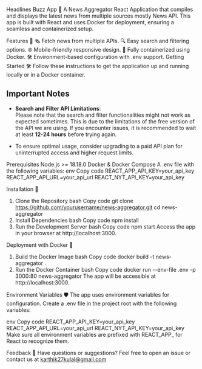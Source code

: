 Headlines Buzz App 📰
A News Aggregator React Application that compiles and displays the latest news from multiple sources mostly News API. This app is built with React and uses Docker for deployment, ensuring a seamless and containerized setup.

Features 🚀
🗞️ Fetch news from multiple APIs.
🔍 Easy search and filtering options.
🌐 Mobile-friendly responsive design.
🚢 Fully containerized using Docker.
🛠️ Environment-based configuration with .env support.
Getting Started 🛠️
Follow these instructions to get the application up and running locally or in a Docker container.

## Important Notes

- **Search and Filter API Limitations**:  
  Please note that the search and filter functionalities might not work as expected sometimes. This is due to the limitations of the free version of the API we are using. If you encounter issues, it is recommended to wait at least **12-24 hours** before trying again.

- To ensure optimal usage, consider upgrading to a paid API plan for uninterrupted access and higher request limits.


Prerequisites
Node.js >= 18.18.0
Docker & Docker Compose
A .env file with the following variables:
env
Copy code
REACT_APP_API_KEY=your_api_key
REACT_APP_API_URL=your_api_url
REACT_NYT_API_KEY=your_api_key

Installation 🔧
1. Clone the Repository
bash
Copy code
git clone https://github.com/yourusername/news-aggregator.git
cd news-aggregator
2. Install Dependencies
bash
Copy code
npm install
3. Run the Development Server
bash
Copy code
npm start
Access the app in your browser at http://localhost:3000.

Deployment with Docker 🚢
1. Build the Docker Image
bash
Copy code
docker build -t news-aggregator .
2. Run the Docker Container
bash
Copy code
docker run --env-file .env -p 3000:80 news-aggregator
The app will be accessible at http://localhost:3000.

Environment Variables 🛡️
The app uses environment variables for configuration. Create a .env file in the project root with the following variables:

env
Copy code
REACT_APP_API_KEY=your_api_key
REACT_APP_API_URL=your_api_url
REACT_NYT_API_KEY=your_api_key
Make sure all environment variables are prefixed with REACT_APP_ for React to recognize them.



Feedback 💬
Have questions or suggestions? Feel free to open an issue or contact us at karthik27kulal@gmail.com



